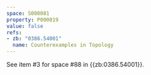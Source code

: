 ```yaml
---
space: S000081
property: P000019
value: false
refs:
- zb: "0386.54001"
  name: Counterexamples in Topology
---
```


See item #3 for space #88 in {{zb:0386.54001}}.
